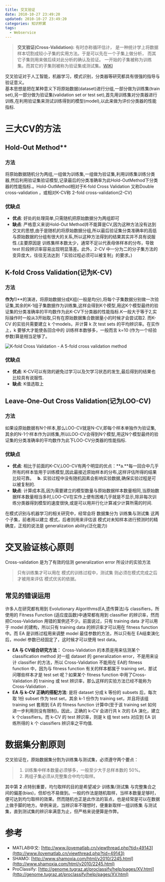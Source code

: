 ```yaml
---
title: 交叉验证
date: 2010-10-27 23:49:20
updated: 2010-10-27 23:49:20
categories: 知识积累
tags:
  - Webservice
---
```


> **交叉验证(Cross-Validation):** 有时亦称循环估计， 是一种统计学上将数据样本切割成较小子集的实用方法。于是可以先在一个子集上做分析， 而其它子集则用来做后续对此分析的确认及验证。 一开始的子集被称为训练集。而其它的子集则被称为验证集或测试集。[WIKI](http://zh.wikipedia.org/zh-sg/%E4%BA%A4%E5%8F%89%E9%A9%97%E8%AD%89)

交叉验证对于人工智能，机器学习，模式识别，分类器等研究都具有很强的指导与验证意义。  
基本思想是把在某种意义下将原始数据(dataset)进行分组,一部分做为训练集(train set),另一部分做为验证集(validation set or test set),首先用训练集对分类器进行训练,在利用验证集来测试训练得到的模型(model),以此来做为评价分类器的性能指标.

<!-- more -->

# 三大CV的方法

## Hold-Out Method**

### 方法

将原始数据随机分为两组,一组做为训练集,一组做为验证集,利用训练集训练分类器,然后利用验证集验证模型,记录最后的分类准确率为此Hold-OutMethod下分类器的性能指标.。Hold-OutMethod相对于K-fold Cross Validation 又称Double cross-validation ，或相对K-CV称 2-fold cross-validation(2-CV)

### 优缺点

* **优点**: 好处的处理简单,只需随机把原始数据分为两组即可
* **缺点**: 严格意义来说Hold-Out Method并不能算是CV,因为这种方法没有达到交叉的思想,由于是随机的将原始数据分组,所以最后验证集分类准确率的高低与原始数据的分组有很大的关系,所以这种方法得到的结果其实并不具有说服性.(主要原因是 训练集样本数太少，通常不足以代表母体样本的分布，导致 test 阶段辨识率容易出现明显落差。此外，2-CV 中一分为二的分子集方法的变异度大，往往无法达到「实验过程必须可以被复制」的要求。)

## K-fold Cross Validation(记为K-CV)

### 方法

**作为**1)**的演进，将原始数据分成K组(一般是均分),将每个子集数据分别做一次验证集,其余的K-1组子集数据作为训练集,这样会得到K个模型,用这K个模型最终的验证集的分类准确率的平均数作为此K-CV下分类器的性能指标.K一般大于等于2,实际操作时一般从3开始取,只有在原始数据集合数据量小的时候才会尝试取2. 而K-CV 的实验共需要建立 k 个models，并计算 k 次 test sets 的平均辨识率。在实作上，k 要够大才能使各回合中的 训练样本数够多，一般而言 k=10 (作为一个经验参数)算是相当足够了。

![K-fold Cross Validation - A 5-fold cross validation method](https://ws4.sinaimg.cn/large/006tNbRwly1fynsizoaylg30bp07xdfv.gif)

### 优缺点

* **优点**: K-CV可以有效的避免过学习以及欠学习状态的发生,最后得到的结果也比较具有说服性.
* **缺点**: K值选取上

## Leave-One-Out Cross Validation(记为LOO-CV)

### 方法

如果设原始数据有N个样本,那么LOO-CV就是N-CV,即每个样本单独作为验证集,其余的N-1个样本作为训练集,所以LOO-CV会得到N个模型,用这N个模型最终的验证集的分类准确率的平均数作为此下LOO-CV分类器的性能指标.

### 优缺点

* **优点**: 相比于前面的K-CV,LOO-CV有两个明显的优点：**a.**每一回合中几乎所有的样本皆用于训练模型,因此最接近原始样本的分布,这样评估所得的结果比较可靠。   **b.** 实验过程中没有随机因素会影响实验数据,确保实验过程是可以被复制的.
* **缺点**: 计算成本高,因为需要建立的模型数量与原始数据样本数量相同,当原始数据样本数量相当多时,LOO-CV在实作上便有困难几乎就是不显示,除非每次训练分类器得到模型的速度很快,或是可以用并行化计算减少计算所需的时间.

在模式识别与机器学习的相关研究中，经常会将 数据集分为 训练集与测试集 这两个子集，前者用以建立 模式，后者则用来评估该 模式对未知样本进行预测时的精确度，正规的说法是 generalization ability(泛化能力)

# 交叉验证核心原则

Cross-validation 是为了有效的估测 generalization error 所设计的实验方法

> 只有训练集才可以用在 模式的训练过程中，测试集 则必须在模式完成之后才被用来评估 模式优劣的依据。

## 常见的错误运用

许多人在研究都有用到 Evolutionary Algorithms(EA,遗传算法)与 classifiers，所使用的 Fitness Function (适应度函数)中通常都有用到 classifier 的辨识率，然而把Cross-Validation 用错的案例还不少。前面说过，只有 training data 才可以用于 model 的建构，所以只有 training data 的辨识率才可以用在 fitness function 中。而 EA 是训练过程用来调整 model 最佳参数的方法，所以只有在 EA结束演化后，model 参数已经固定了，这时候才可以使用 test data。

* **EA 与 CV结合研究方法：** Cross-Validation 的本质是用来估测某个 classification method 对一组 dataset 的 generalization error，不是用来设计 classifier 的方法，所以 Cross-Validation 不能用在 EA的 fitness function 中，因为与 fitness function 有关的样本都属于 training set，那试问哪些样本才是 test set 呢？如果某个 fitness function 中用了Cross-Validation 的 training 或 test 辨识率，那么这样的实验方法已经不能称为 Cross-Validation .
* **EA 与 k-CV 正确的搭配方法**: 是将 dataset 分成 k 等份的 subsets 后，每次取 1份 subset 作为 test set，其余 k-1 份作为 training set，并且将该组 training set 套用到 EA 的 fitness function 计算中(至于该 training set 如何进一步利用则没有限制)。因此，正确的 k-CV 会进行共 k 次的 EA 演化，建立 k 个classifiers。而 k-CV 的 test 辨识率，则是 k 组 test sets 对应到 EA 训练所得的 k 个 classifiers 辨识率之平均值.

# 数据集分割原则

交叉验证在，原始数据集分割为训练集与测试集，必须遵守两个要点：

> 1. 训练集中样本数量必须够多，一般至少大于总样本数的 50%。
> 2. 两组子集必须从完整集合中均匀取样。

其中第 **2** 点特别重要，均匀取样的目的是希望减少 训练集/测试集 与完整集合之间的偏差(bias)，但却也不易做到。一般的作法是随机取样，当样本数量足够时，便可达到均匀取样的效果。然而随机也正是此作法的盲点，也是经常是可以在数据上做手脚的地方。举例来说，当辨识率不理想时，便重新取样一组训练集 与测试集，直到测试集的辨识率满意为止，但严格来说便算是作弊。

# 参考

* MATLAB中文: [http://www.ilovematlab.cn/viewthread.php?tid=49143](http://www.ilovematlab.cn/viewthread.php?tid=49143)
* SHAMO: [http://www.shamoxia.com/html/y2010/2245.html](http://www.shamoxia.com/html/y2010/2245.html)
* ProClassify: [http://genome.tugraz.at/proclassify/help/pages/XV.html](http://genome.tugraz.at/proclassify/help/pages/XV.html)